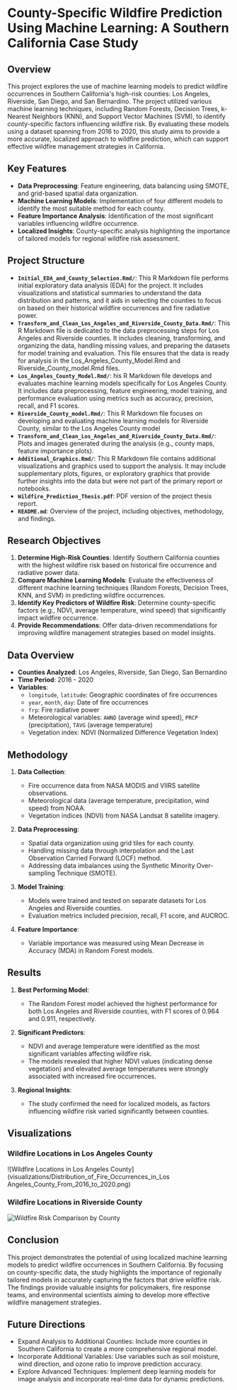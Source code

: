# County-Specific Wildfire Prediction Using Machine Learning: A Southern California Case Study

## Overview

This project explores the use of machine learning models to predict wildfire occurrences in Southern California's high-risk counties: Los Angeles, Riverside, San Diego, and San Bernardino. The project utilized various machine learning techniques, including Random Forests, Decision Trees, k-Nearest Neighbors (KNN), and Support Vector Machines (SVM), to identify county-specific factors influencing wildfire risk. By evaluating these models using a dataset spanning from 2016 to 2020, this study aims to provide a more accurate, localized approach to wildfire prediction, which can support effective wildfire management strategies in California.

## Key Features
- **Data Preprocessing**: Feature engineering, data balancing using SMOTE, and grid-based spatial data organization.
- **Machine Learning Models**: Implementation of four different models to identify the most suitable method for each county.
- **Feature Importance Analysis**: Identification of the most significant variables influencing wildfire occurrence.
- **Localized Insights**: County-specific analysis highlighting the importance of tailored models for regional wildfire risk assessment.

## Project Structure

- **`Initial_EDA_and_County_Selection.Rmd/`**: This R Markdown file performs initial exploratory data analysis (EDA) for the project. It includes visualizations and statistical summaries to understand the data distribution and patterns, and it aids in selecting the counties to focus on based on their historical wildfire occurrences and fire radiative power.
- **`Transform_and_Clean_Los_Angeles_and_Riverside_County_Data.Rmd/`**: This R Markdown file is dedicated to the data preprocessing steps for Los Angeles and Riverside counties. It includes cleaning, transforming, and organizing the data, handling missing values, and preparing the datasets for model training and evaluation. This file ensures that the data is ready for analysis in the Los_Angeles_County_Model.Rmd and Riverside_County_model.Rmd files.
- **`Los_Angeles_County_Model.Rmd/`**: his R Markdown file develops and evaluates machine learning models specifically for Los Angeles County. It includes data preprocessing, feature engineering, model training, and performance evaluation using metrics such as accuracy, precision, recall, and F1 scores.
- **`Riverside_County_model.Rmd/`**: This R Markdown file focuses on developing and evaluating machine learning models for Riverside County, similar to the Los Angeles County model
- **`Transform_and_Clean_Los_Angeles_and_Riverside_County_Data.Rmd/`**: Plots and images generated during the analysis (e.g., county maps, feature importance plots).
- **`Additional_Graphics.Rmd/`**: This R Markdown file contains additional visualizations and graphics used to support the analysis. It may include supplementary plots, figures, or exploratory graphics that provide further insights into the data but were not part of the primary report or notebooks.
- **`Wildfire_Prediction_Thesis.pdf`**: PDF version of the project thesis report.
- **`README.md`**: Overview of the project, including objectives, methodology, and findings.

## Research Objectives

1. **Determine High-Risk Counties**: Identify Southern California counties with the highest wildfire risk based on historical fire occurrence and radiative power data.
2. **Compare Machine Learning Models**: Evaluate the effectiveness of different machine learning techniques (Random Forests, Decision Trees, KNN, and SVM) in predicting wildfire occurrences.
3. **Identify Key Predictors of Wildfire Risk**: Determine county-specific factors (e.g., NDVI, average temperature, wind speed) that significantly impact wildfire occurrence.
4. **Provide Recommendations**: Offer data-driven recommendations for improving wildfire management strategies based on model insights.

## Data Overview

- **Counties Analyzed**: Los Angeles, Riverside, San Diego, San Bernardino
- **Time Period**: 2016 - 2020
- **Variables**: 
  - `longitude`, `latitude`: Geographic coordinates of fire occurrences
  - `year`, `month`, `day`: Date of fire occurrences
  - `frp`: Fire radiative power
  - Meteorological variables: `AWND` (average wind speed), `PRCP` (precipitation), `TAVG` (average temperature)
  - Vegetation index: NDVI (Normalized Difference Vegetation Index)

## Methodology

1. **Data Collection**:
   - Fire occurrence data from NASA MODIS and VIIRS satellite observations.
   - Meteorological data (average temperature, precipitation, wind speed) from NOAA.
   - Vegetation indices (NDVI) from NASA Landsat 8 satellite imagery.
  
2. **Data Preprocessing**:
   - Spatial data organization using grid tiles for each county.
   - Handling missing data through interpolation and the Last Observation Carried Forward (LOCF) method.
   - Addressing data imbalances using the Synthetic Minority Over-sampling Technique (SMOTE).

3. **Model Training**:
   - Models were trained and tested on separate datasets for Los Angeles and Riverside counties.
   - Evaluation metrics included precision, recall, F1 score, and AUCROC.

4. **Feature Importance**:
   - Variable importance was measured using Mean Decrease in Accuracy (MDA) in Random Forest models.

## Results

1. **Best Performing Model**:
   - The Random Forest model achieved the highest performance for both Los Angeles and Riverside counties, with F1 scores of 0.964 and 0.911, respectively.
   
2. **Significant Predictors**:
   - NDVI and average temperature were identified as the most significant variables affecting wildfire risk.
   - The models revealed that higher NDVI values (indicating dense vegetation) and elevated average temperatures were strongly associated with increased fire occurrences.

3. **Regional Insights**:
   - The study confirmed the need for localized models, as factors influencing wildfire risk varied significantly between counties.

## Visualizations

### Wildfire Locations in Los Angeles County
![Wildfire Locations in Los Angeles County](visualizations/Distribution_of_Fire_Occurrences_in_Los Angeles_County_From_2016_to_2020.png) 

### Wildfire Locations in Riverside County
![Wildfire Risk Comparison by County](visualizations/Distribution_of_Fire_Occurrences_in_Riverside_County_From_2016_to_2020.png)

## Conclusion

This project demonstrates the potential of using localized machine learning models to predict wildfire occurrences in Southern California. By focusing on county-specific data, the study highlights the importance of regionally tailored models in accurately capturing the factors that drive wildfire risk. The findings provide valuable insights for policymakers, fire response teams, and environmental scientists aiming to develop more effective wildfire management strategies.

## Future Directions
- Expand Analysis to Additional Counties: Include more counties in Southern California to create a more comprehensive regional model.
- Incorporate Additional Variables: Use variables such as soil moisture, wind direction, and ozone ratio to improve prediction accuracy.
- Explore Advanced Techniques: Implement deep learning models for image analysis and incorporate real-time data for dynamic predictions.

